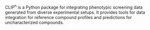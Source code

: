 CLIP<sup>n</sup> is a Python package for integrating phenotypic screening data generated from diverse experimental setups. It provides tools for data
integration for reference compound profiles and predictions for uncharacterized compounds.
